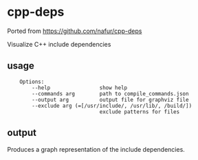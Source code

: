 # cpp-deps

Ported from https://github.com/nafur/cpp-deps

Visualize C++ include dependencies

## usage

```
	Options:
		--help                show help
		--commands arg        path to compile_commands.json
		--output arg          output file for graphviz file
		--exclude arg (=[/usr/include/, /usr/lib/, /build/])
		                      exclude patterns for files
```

## output

Produces a graph representation of the include dependencies.
